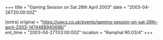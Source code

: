 +++
title = "Gaming Session on Sat 26th April 2003"
date = "2003-04-26T20:00:00Z"

[extra]
original = "https://uwcs.co.uk/events/gaming-session-on-sat-26th-april-2003-1474488940698/"    
ent_time = "2003-04-27T03:00:00Z"
location = "Ramphal R0.03/4"
+++



